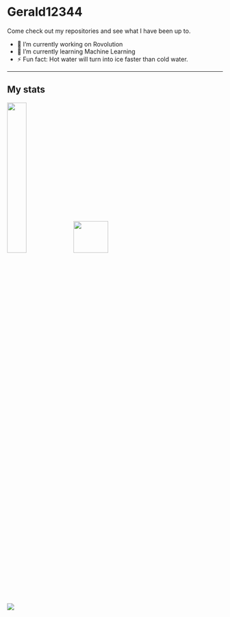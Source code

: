 # Gerald12344

Come check out my repositories and see what I have been up to.

<!--
**Gerald12344/Gerald12344** is a ✨ _special_ ✨ repository because its `README.md` (this file) appears on your GitHub profile.
- 👯 I’m looking to collaborate on ...
- - 😄 Pronouns: ...
- - 📫 How to reach me: ...
- - 💬 Ask me about ...
- - 🤔 I’m looking for help with ...
-->

- 🔭 I’m currently working on Rovolution
- 🌱 I’m currently learning Machine Learning
- ⚡ Fun fact: Hot water will turn into ice faster than cold water.
- - - 
## My stats
<div style="width:100%">
<div style="display:inline;margin:auto">
  <img style="height:30%;width:30%" src="https://github-readme-stats.vercel.app/api?username=Gerald12344&show_icons=true&theme=dark&count_private=true"></img>
  <a href="https://github.com/Gerald12344/"></a>
</div>
<div style="display:inline;margin:auto">
  <img style="max-height:185px;width:40%;" src="https://github-readme-stats.vercel.app/api/top-langs/?username=Gerald12344&hide=python&langs_count=12a&layout=compact&theme=dark"></img>
 </div>
<div style="display:inline;margin:auto">
  <img style="max-height:195px;min-width:85%" src="https://github-readme-stats.vercel.app/api/wakatime?username=Gerald12344&theme=dark"></img>
 </div>
</div>
